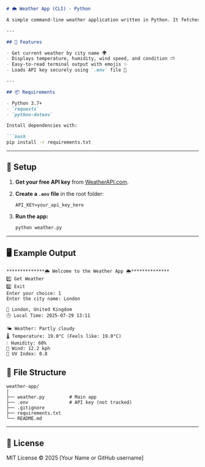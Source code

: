 

````markdown
# 🌦️ Weather App (CLI) - Python

A simple command-line weather application written in Python. It fetches real-time weather data using the [WeatherAPI](https://www.weatherapi.com/) and displays the current weather, temperature, humidity, wind speed, and more!

---

## 🚀 Features

- Get current weather by city name 🌍
- Displays temperature, humidity, wind speed, and condition ⛅
- Easy-to-read terminal output with emojis ✨
- Loads API key securely using `.env` file 🔐

---

## 📦 Requirements

- Python 3.7+
- `requests`
- `python-dotenv`

Install dependencies with:

```bash
pip install -r requirements.txt
````

---

## 🔑 Setup

1. **Get your free API key** from [WeatherAPI.com](https://www.weatherapi.com/).
2. **Create a `.env` file** in the root folder:

   ```env
   API_KEY=your_api_key_here
   ```
3. **Run the app:**

   ```bash
   python weather.py
   ```

---

## 🖥️ Example Output

```text
**************🌦️ Welcome to the Weather App 🌦️**************
1️⃣ Get Weather
2️⃣ Exit
Enter your choice: 1
Enter the city name: London

📍 London, United Kingdom
🕒 Local Time: 2025-07-29 13:11

🌤️ Weather: Partly cloudy
🌡️ Temperature: 19.0°C (Feels like: 19.0°C)
💧 Humidity: 60%
💨 Wind: 12.2 kph
🔆 UV Index: 0.8
```


## 📁 File Structure

```
weather-app/
│
├── weather.py         # Main app
├── .env               # API key (not tracked)
├── .gitignore
├── requirements.txt
└── README.md
```

---

## 📜 License

MIT License © 2025 \[Your Name or GitHub username]

```


